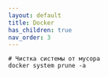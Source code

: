 ```yaml
---
layout: default
title: Docker
has_children: true
nav_order: 3
---
```



```shell
# Чистка системы от мусора
docker system prune -a
```